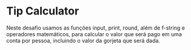 # Tip Calculator

Neste desafio usamos as funções input, print, round, além de f-string e operadores matemáticos, para calcular o valor que será pago em uma conta por pessoa, incluindo o valor da gorjeta que será dada.